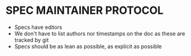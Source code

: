 # SPEC MAINTAINER PROTOCOL

- Specs have editors
- We don't have to list authors nor timestamps on the doc as these are tracked by git
- Specs should be as lean as possible, as explicit as possible
